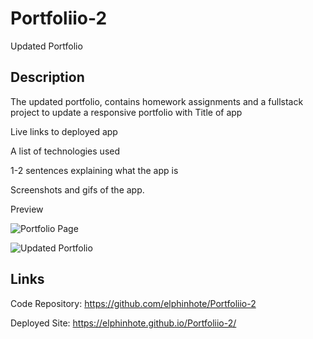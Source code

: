 # Portfoliio-2
Updated Portfolio

## Description

The updated portfolio, contains homework assignments and a fullstack project to update a responsive portfolio
with Title of app

Live links to deployed app

A list of technologies used

1-2 sentences explaining what the app is

Screenshots and gifs of the app.

Preview

![Portfolio Page](https://user-images.githubusercontent.com/65749636/110235007-973d0780-7ee2-11eb-9426-42c000bbd20e.PNG)

![Updated Portfolio](https://user-images.githubusercontent.com/65749636/113250139-caba4a00-9274-11eb-8140-ac093ebc5f53.png)


## Links

Code Repository: https://github.com/elphinhote/Portfoliio-2  

Deployed Site:  https://elphinhote.github.io/Portfoliio-2/
